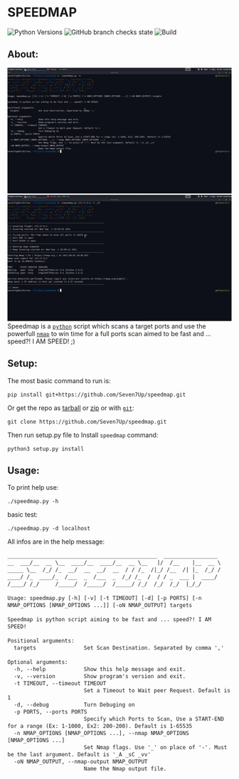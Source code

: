 # SPEEDMAP

![Python Versions](https://img.shields.io/badge/python-3.7|3.8|3.9-yellow.svg)
![GitHub branch checks state](https://img.shields.io/github/checks-status/Seven-7Up/speedmap/master?color=green&logo=master)
![Build](https://img.shields.io/badge/build-passing-brightgreen)

## About:

![ScreenShot 1](./ScreenShots/ScreenShoot-2021-09-01.png)
![ScreenShot 2](./ScreenShots/ScreenShoot-2021-09-01_1.png)
Speedmap is a [`python`](https://python.org/) script which scans a target ports and use the powerfull [`nmap`](https://nmap.org/) to win time for a full ports scan aimed to be fast and ... speed?! I AM SPEED! ;)

## Setup:

The most basic command to run is:

```
pip install git+https://github.com/Seven7Up/speedmap.git
```

Or get the repo as [tarball](https://github.com/Seven7Up/speedmap/archive/master.tar.gz) or [zip](https://github.com/Seven7Up/speedmap/archive/master.zip) or with [`git`](https://git-scm.com/):

```
git clone https://github.com/Seven7Up/speedmap.git
```

Then run setup.py file to Install `speedmap` command:

```
python3 setup.py install
```

## Usage:

To print help use:

```
./speedmap.py -h
```

basic test:

```
./speedmap.py -d localhost
```

All infos are in the help message:

```
_______________________________________________  _________________
__  ___/__  __ \__  ____/__  ____/__  __ \__   |/  /__    |__  __ \
_____ \__  /_/ /_  __/  __  __/  __  / / /_  /|_/ /__  /| |_  /_/ /
____/ /_  ____/_  /___  _  /___  _  /_/ /_  /  / / _  ___ |  ____/
/____/ /_/     /_____/  /_____/  /_____/ /_/  /_/  /_/  |_/_/

Usage: speedmap.py [-h] [-v] [-t TIMEOUT] [-d] [-p PORTS] [-n NMAP_OPTIONS [NMAP_OPTIONS ...]] [-oN NMAP_OUTPUT] targets

Speedmap is python script aiming to be fast and ... speed?! I AM SPEED!

Positional arguments:
  targets               Set Scan Destination. Separated by comma ','

Optional arguments:
  -h, --help            Show this help message and exit.
  -v, --version         Show program's version and exit.
  -t TIMEOUT, --timeout TIMEOUT
                        Set a Timeout to Wait peer Request. Default is 1
  -d, --debug           Turn Debuging on
  -p PORTS, --ports PORTS
                        Specify which Ports to Scan, Use a START-END for a range (Ex: 1-1000, Ex2: 200-200). Default is 1-65535
  -n NMAP_OPTIONS [NMAP_OPTIONS ...], --nmap NMAP_OPTIONS [NMAP_OPTIONS ...]
                        Set Nmap flags. Use '_' on place of '-'. Must be the last argument. Default is '_A _sC _vv'
  -oN NMAP_OUTPUT, --nmap-output NMAP_OUTPUT
                        Name the Nmap output file.
```

